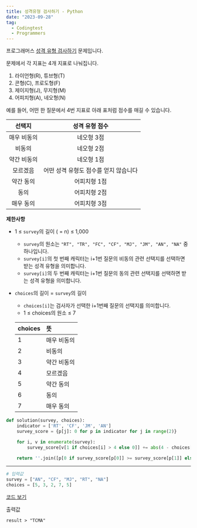 ```yaml
---
title: 성격유형 검사하기 - Python
date: "2023-09-28"
tag:
  - Codingtest
  - Programmers
---
```


프로그래머스 [성격 유형 검사하기][personal] 문제입니다.

문제에서 각 지표는 4개 지표로 나눠집니다.

1. 라이언형(R), 튜브형(T)
2. 콘형(C), 프로도형(F)
3. 제이지형(J), 무지형(M)
4. 어피치형(A), 네오형(N)

예를 들어, 어떤 한 질문에서 4번 지표로 아래 표처럼 점수를 매길 수 있습니다.

|   선택지    |            성격 유형 점수             |
| :---------: | :-----------------------------------: |
| 매우 비동의 |              네오형 3점               |
|   비동의    |              네오형 2점               |
| 약간 비동의 |              네오형 1점               |
|  모르겠음   | 어떤 성격 유형도 점수를 얻지 않습니다 |
|  약간 동의  |             어피치형 1점              |
|    동의     |             어피치형 2점              |
|  매우 동의  |             어피치형 3점              |

<!--end-->

**제한사항**

- 1 ≤ `survey`의 길이 ( = n) ≤ 1,000

  - `survey`의 원소는 `"RT", "TR", "FC", "CF", "MJ", "JM", "AN", "NA"` 중 하나입니다.
  - `survey[i]`의 첫 번째 캐릭터는 i+1번 질문의 비동의 관련 선택지를 선택하면 받는 성격 유형을 의미합니다.
  - `survey[i]`의 두 번째 캐릭터는 i+1번 질문의 동의 관련 선택지를 선택하면 받는 성격 유형을 의미합니다.

- `choices`의 길이 = `survey`의 길이

  - `choices[i]`는 검사자가 선택한 i+1번째 질문의 선택지를 의미합니다.
  - 1 ≤ choices의 원소 ≤ 7

  | choices | 뜻          |
  | :------ | :---------- |
  | 1       | 매우 비동의 |
  | 2       | 비동의      |
  | 3       | 약간 비동의 |
  | 4       | 모르겠음    |
  | 5       | 약간 동의   |
  | 6       | 동의        |
  | 7       | 매우 동의   |

```python
def solution(survey, choices):
    indicator = ['RT', 'CF', 'JM', 'AN']
    survey_score = {p[j]: 0 for p in indicator for j in range(2)}

    for i, v in enumerate(survey):
        survey_score[v[1 if choices[i] > 4 else 0]] += abs(4 - choices[i])

    return ''.join([p[0 if survey_score[p[0]] >= survey_score[p[1]] else 1] for p in indicator])
```

---

```python
# 입력값
survey = ["AN", "CF", "MJ", "RT", "NA"]
choices = [5, 3, 2, 7, 5]
```

[코드 보기](https://pythontutor.com/render.html#code=def%20solution%28survey,%20choices%29%3A%0A%20%20%20%20indicator%20%3D%20%5B'RT',%20'CF',%20'JM',%20'AN'%5D%0A%20%20%20%20survey_score%20%3D%20%7Bp%5Bj%5D%3A%200%20for%20p%20in%20indicator%20for%20j%20in%20range%282%29%7D%0A%20%20%20%20%0A%20%20%20%20for%20i,%20v%20in%20enumerate%28survey%29%3A%0A%20%20%20%20%20%20%20%20survey_score%5Bv%5B1%20if%20choices%5Bi%5D%20%3E%204%20else%200%5D%5D%20%2B%3D%20abs%284%20-%20choices%5Bi%5D%29%0A%20%20%20%20%0A%20%20%20%20return%20''.join%28%5Bp%5B0%20if%20survey_score%5Bp%5B0%5D%5D%20%3E%3D%20survey_score%5Bp%5B1%5D%5D%20else%201%5D%20for%20p%20in%20indicator%5D%29%0A%20%20%20%20%0Asolution%28%5B%22AN%22,%20%22CF%22,%20%22MJ%22,%20%22RT%22,%20%22NA%22%5D,%20%5B5,%203,%202,%207,%205%5D%29&cumulative=false&curInstr=39&heapPrimitives=nevernest&mode=display&origin=opt-frontend.js&py=3&rawInputLstJSON=%5B%5D&textReferences=false)

출력값

```text
result > "TCMA"
```

[personal]: https://school.programmers.co.kr/learn/courses/30/lessons/118666
